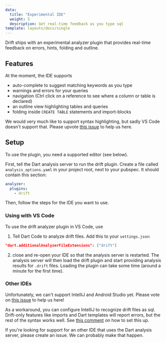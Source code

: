 ```yaml
---
data:
  title: "Experimental IDE"
  weight: 5
  description: Get real-time feedback as you type sql
template: layouts/docs/single
---
```


Drift ships with an experimental analyzer plugin that provides real-time feedback on errors,
hints, folding and outline.

## Features

At the moment, the IDE supports

- auto-complete to suggest matching keywords as you type
- warnings and errors for your queries
- navigation (Ctrl click on a reference to see where a column or table is declared)
- an outline view highlighting tables and queries
- folding inside `CREATE TABLE` statements and import-blocks

We would very much like to support syntax highlighting, but sadly VS Code doesn't support
that. Please upvote [this issue](https://github.com/microsoft/vscode/issues/585) to help
us here.

## Setup
To use the plugin, you need a supported editor (see below).

First, tell the Dart analysis server to run the drift plugin. Create a file called
`analysis_options.yaml` in your project root, next to your pubspec. It should contain
this section:
```yaml
analyzer:
  plugins:
    - drift
```

Then, follow the steps for the IDE you want to use.

### Using with VS Code

To use the drift analyzer plugin in VS Code, use

1. Tell Dart Code to analyze drift files. Add this to your `settings.json`:
```json
"dart.additionalAnalyzerFileExtensions": ["drift"]
```
2. close and re-open your IDE so that the analysis server is restarted. The analysis server will
   then load the drift plugin and start providing analysis results for `.drift` files. Loading the plugin
   can take some time (around a minute for the first time).

### Other IDEs

Unfortunately, we can't support IntelliJ and Android Studio yet. Please vote on
[this issue](https://youtrack.jetbrains.com/issue/WEB-41424) to help us here!

As a workaround, you can configure IntelliJ to recognize drift files as sql. Drift-only
features like imports and Dart templates will report errors, but the rest of the
syntax works well. See [this comment](https://github.com/simolus3/drift/issues/150#issuecomment-538582696)
on how to set this up.

If you're looking for support for an other IDE that uses the Dart analysis server,
please create an issue. We can probably make that happen.